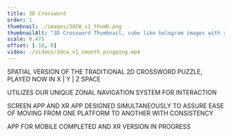 ```yaml
---
title: 3D Crossword
order: 1
thumbnail: ./images/3dCW_v1_thumb.png
thumbnailAlt: "3D Crossword Thumbnail, cube like hologram images with a crossword puzzle"
scale: 0.475
offset: [-10, 0]
video: ./videos/3dcw_v1_smooth_pingpong.mp4
---
```


SPATIAL VERSION OF THE  TRADITIONAL 2D CROSSWORD PUZZLE, PLAYED NOW IN X | Y | Z SPACE

UTILIZES OUR UNIQUE ZONAL NAVIGATION SYSTEM FOR INTERACTION

SCREEN APP AND XR APP DESIGNED SIMULTANEOUSLY TO ASSURE EASE OF MOVING FROM ONE PLATFORM TO ANOTHER WITH CONSISTENCY 

APP FOR MOBILE COMPLETED AND XR VERSION IN PROGRESS 
